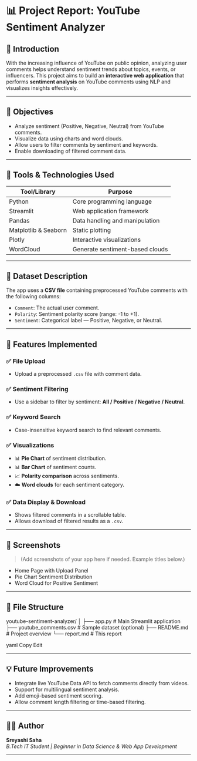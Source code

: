 # 📊 Project Report: YouTube Sentiment Analyzer

## 📝 Introduction

With the increasing influence of YouTube on public opinion, analyzing user comments helps understand sentiment trends about topics, events, or influencers. This project aims to build an **interactive web application** that performs **sentiment analysis** on YouTube comments using NLP and visualizes insights effectively.

---

## 🎯 Objectives

- Analyze sentiment (Positive, Negative, Neutral) from YouTube comments.
- Visualize data using charts and word clouds.
- Allow users to filter comments by sentiment and keywords.
- Enable downloading of filtered comment data.

---

## 🧰 Tools & Technologies Used

| Tool/Library       | Purpose                          |
|--------------------|----------------------------------|
| Python             | Core programming language        |
| Streamlit          | Web application framework        |
| Pandas             | Data handling and manipulation   |
| Matplotlib & Seaborn | Static plotting                 |
| Plotly             | Interactive visualizations       |
| WordCloud          | Generate sentiment-based clouds  |

---

## 📂 Dataset Description

The app uses a **CSV file** containing preprocessed YouTube comments with the following columns:

- `Comment`: The actual user comment.
- `Polarity`: Sentiment polarity score (range: -1 to +1).
- `Sentiment`: Categorical label — Positive, Negative, or Neutral.

---

## 🚀 Features Implemented

### ✅ File Upload
- Upload a preprocessed `.csv` file with comment data.

### ✅ Sentiment Filtering
- Use a sidebar to filter by sentiment: **All / Positive / Negative / Neutral**.

### ✅ Keyword Search
- Case-insensitive keyword search to find relevant comments.

### ✅ Visualizations
- 📊 **Pie Chart** of sentiment distribution.
- 📊 **Bar Chart** of sentiment counts.
- 📈 **Polarity comparison** across sentiments.
- ☁️ **Word clouds** for each sentiment category.

### ✅ Data Display & Download
- Shows filtered comments in a scrollable table.
- Allows download of filtered results as a `.csv`.

---

## 📸 Screenshots

> (Add screenshots of your app here if needed. Example titles below.)
- Home Page with Upload Panel
- Pie Chart Sentiment Distribution
- Word Cloud for Positive Sentiment

---

## 📁 File Structure

youtube-sentiment-analyzer/
│
├── app.py # Main Streamlit application
├── youtube_comments.csv # Sample dataset (optional)
├── README.md # Project overview
└── report.md # This report

yaml
Copy
Edit

---

## 💡 Future Improvements

- Integrate live YouTube Data API to fetch comments directly from videos.
- Support for multilingual sentiment analysis.
- Add emoji-based sentiment scoring.
- Allow comment length filtering or time-based filtering.

---

## 🙋‍♀️ Author

**Sreyashi Saha**  
*B.Tech IT Student | Beginner in Data Science & Web App Development*

---

